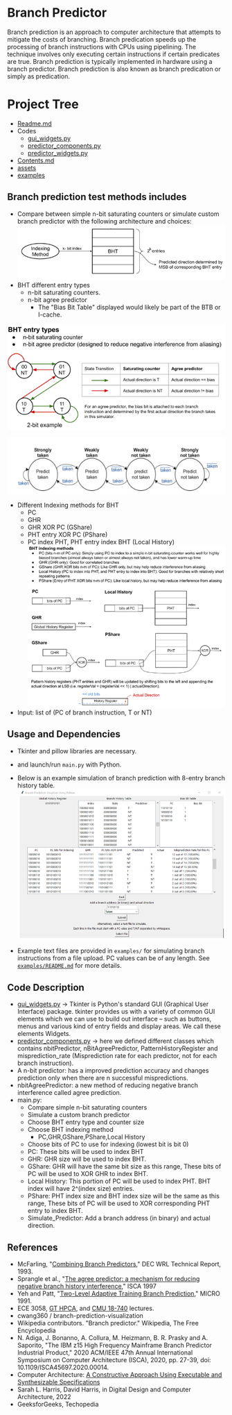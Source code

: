 
# Branch Predictor
Branch prediction is an approach to computer architecture that attempts to mitigate the costs of branching. Branch predication speeds up the processing of branch instructions with CPUs using pipelining. The technique involves only executing certain instructions if certain predicates are true. Branch prediction is typically implemented in hardware using a branch predictor.
Branch prediction is also known as branch predication or simply as predication.

# Project Tree
   * [Readme.md](README.md)
   * Codes
     -  [gui_widgets.py](gui_widgets.py)
     -  [predictor_components.py](predictor_components.py)
     -  [predictor_widgets.py](predictor_widgets.py)
   * [Contents.md](Contents.md)
   * [assets](assets)
   * [examples](examples)
 

## Branch prediction test methods includes
- Compare between simple n-bit saturating counters or simulate custom branch predictor with the following architecture and choices:
![alt text](assets/general_architecture.png)
- BHT different entry types
    - n-bit saturating counters.
    - n-bit agree predictor 
        - The "Bias Bit Table" displayed would likely be part of the BTB or I-cache.

![alt text](assets/bht_entry_choices.png)

![alt text](assets/2bit_branch_predictor.PNG)

- Different Indexing methods for BHT
    - PC
    - GHR
    - GHR XOR PC (GShare)
    - PHT entry XOR PC (PShare)
    - PC index PHT, PHT entry index BHT (Local History)
![alt text](assets/indexing_choices.png)
- Input: list of (PC of branch instruction, T or NT)

## Usage and Dependencies
- Tkinter and pillow libraries are necessary.
- and launch/run `main.py` with Python.

- Below is an example simulation of branch prediction with 8-entry branch history table.
![alt text](assets/local_history_example.png)  
- Example text files are provided in `examples/` for simulating branch instructions from a file upload. PC values can be of any length. See [`examples/README.md`](examples/README.md) for more details.

## Code Description
- [gui_widgets.py](gui_widgets.py) -> Tkinter is Python's standard GUI (Graphical User Interface) package. tkinter provides us with a variety of common GUI elements which we can use to build out interface – such as buttons, menus and various kind of entry fields and display areas. We call these elements Widgets.
- [predictor_components.py](predictor_components.py) -> here we defined different classes which contains nbitPredictor, nBitAgreePredictor, PatternHistoryRegister and misprediction_rate (Misprediction rate for each predictor, not for each branch instruction). 
- A n-bit predictor: has a improved prediction accuracy and changes prediction only when there are n successful mispredictions. 
- nbitAgreePredictor: a new method of reducing negative branch interference called agree prediction.
- main.py: 
  - Compare simple n-bit saturating counters
  - Simulate a custom branch predictor
  - Choose BHT entry type and counter size
  - Choose BHT indexing method
    - PC,GHR,GShare,PShare,Local History 
  - Choose bits of PC to use for indexing (lowest bit is bit 0)
  - PC: These bits will be used to index BHT
  - GHR: GHR size will be used to index BHT.
  - GShare: GHR will have the same bit size as this range, These bits of PC will be used to XOR GHR to index BHT.
  - Local History: This portion of PC will be used to index PHT. BHT index will have 2^(index size) entries.
  - PShare: PHT index size and BHT index size will be the same as this range, These bits of PC will be used to XOR corresponding PHT entry to index BHT.
  - Simulate_Predictor: Add a branch address (in binary) and actual direction.

  


## References
- McFarling, "[Combining Branch Predictors](https://www.hpl.hp.com/techreports/Compaq-DEC/WRL-TN-36.pdf?source=aw&subacctid=78888&subacctname=Skimlinks&adcampaigngroup=91539&awc=7168_1634183649_7110ed148465d8d1f132fb09063d57ff&jumpid=af_gen_nc_ns&utm_medium=af&utm_source=aw&utm_campaign=Skimlinks)," DEC WRL Technical
Report, 1993.
- Sprangle et al., "[The agree predictor: a mechanism for reducing negative branch history interference](https://doi.org/10.1145/384286.264210)," ISCA 1997
- Yeh and Patt, "[Two-Level Adaptive Training Branch Prediction](https://www.inf.pucrs.br/~calazans/graduate/SDAC/saltos.pdf)," MICRO 1991.
- ECE 3058, [GT HPCA](https://www.youtube.com/watch?v=tawb_aeYQ2g&list=PLAwxTw4SYaPmqpjgrmf4-DGlaeV0om4iP), and [CMU 18-740](https://www.youtube.com/watch?v=M0y_Nvb9rGA&list=PL5PHm2jkkXmgVhh8CHAu9N76TShJqfYDt) lectures.
- cwang360 / branch-prediction-visualization
- Wikipedia contributors. "Branch predictor." Wikipedia, The Free Encyclopedia
- N. Adiga, J. Bonanno, A. Collura, M. Heizmann, B. R. Prasky and A. Saporito, "The IBM z15 High Frequency Mainframe Branch Predictor Industrial Product," 2020 ACM/IEEE 47th Annual International Symposium on Computer Architecture (ISCA), 2020, pp. 27-39, doi: 10.1109/ISCA45697.2020.00014.
- Computer Architecture: [A Constructive Approach Using Executable and Synthesizable Specifications](http://csg.csail.mit.edu/6.375/6_375_2019_www/resources/archbook_2015-08-25.pdf )
- Sarah L. Harris, David Harris, in Digital Design and Computer Architecture, 2022
- GeeksforGeeks, Techopedia
